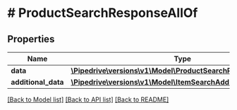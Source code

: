 # # ProductSearchResponseAllOf

## Properties

Name | Type | Description | Notes
------------ | ------------- | ------------- | -------------
**data** | [**\Pipedrive\versions\v1\Model\ProductSearchResponseAllOfData**](ProductSearchResponseAllOfData.md) |  |
**additional_data** | [**\Pipedrive\versions\v1\Model\ItemSearchAdditionalData**](ItemSearchAdditionalData.md) |  |

[[Back to Model list]](../../README.md#models) [[Back to API list]](../../README.md#endpoints) [[Back to README]](../../README.md)
